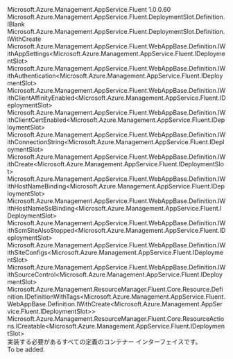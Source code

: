 <Type Name="IDefinition" FullName="Microsoft.Azure.Management.AppService.Fluent.DeploymentSlot.Definition.IDefinition">
  <TypeSignature Language="C#" Value="public interface IDefinition : Microsoft.Azure.Management.AppService.Fluent.DeploymentSlot.Definition.IBlank, Microsoft.Azure.Management.AppService.Fluent.DeploymentSlot.Definition.IWithCreate, Microsoft.Azure.Management.AppService.Fluent.WebAppBase.Definition.IWithAppSettings&lt;Microsoft.Azure.Management.AppService.Fluent.IDeploymentSlot&gt;, Microsoft.Azure.Management.AppService.Fluent.WebAppBase.Definition.IWithAuthentication&lt;Microsoft.Azure.Management.AppService.Fluent.IDeploymentSlot&gt;, Microsoft.Azure.Management.AppService.Fluent.WebAppBase.Definition.IWithClientAffinityEnabled&lt;Microsoft.Azure.Management.AppService.Fluent.IDeploymentSlot&gt;, Microsoft.Azure.Management.AppService.Fluent.WebAppBase.Definition.IWithClientCertEnabled&lt;Microsoft.Azure.Management.AppService.Fluent.IDeploymentSlot&gt;, Microsoft.Azure.Management.AppService.Fluent.WebAppBase.Definition.IWithConnectionString&lt;Microsoft.Azure.Management.AppService.Fluent.IDeploymentSlot&gt;, Microsoft.Azure.Management.AppService.Fluent.WebAppBase.Definition.IWithCreate&lt;Microsoft.Azure.Management.AppService.Fluent.IDeploymentSlot&gt;, Microsoft.Azure.Management.AppService.Fluent.WebAppBase.Definition.IWithHostNameBinding&lt;Microsoft.Azure.Management.AppService.Fluent.IDeploymentSlot&gt;, Microsoft.Azure.Management.AppService.Fluent.WebAppBase.Definition.IWithHostNameSslBinding&lt;Microsoft.Azure.Management.AppService.Fluent.IDeploymentSlot&gt;, Microsoft.Azure.Management.AppService.Fluent.WebAppBase.Definition.IWithScmSiteAlsoStopped&lt;Microsoft.Azure.Management.AppService.Fluent.IDeploymentSlot&gt;, Microsoft.Azure.Management.AppService.Fluent.WebAppBase.Definition.IWithSiteConfigs&lt;Microsoft.Azure.Management.AppService.Fluent.IDeploymentSlot&gt;, Microsoft.Azure.Management.AppService.Fluent.WebAppBase.Definition.IWithSourceControl&lt;Microsoft.Azure.Management.AppService.Fluent.IDeploymentSlot&gt;, Microsoft.Azure.Management.ResourceManager.Fluent.Core.Resource.Definition.IDefinitionWithTags&lt;Microsoft.Azure.Management.AppService.Fluent.WebAppBase.Definition.IWithCreate&lt;Microsoft.Azure.Management.AppService.Fluent.IDeploymentSlot&gt;&gt;, Microsoft.Azure.Management.ResourceManager.Fluent.Core.ResourceActions.ICreatable&lt;Microsoft.Azure.Management.AppService.Fluent.IDeploymentSlot&gt;" />
  <TypeSignature Language="ILAsm" Value=".class public interface auto ansi abstract IDefinition implements class Microsoft.Azure.Management.AppService.Fluent.DeploymentSlot.Definition.IBlank, class Microsoft.Azure.Management.AppService.Fluent.DeploymentSlot.Definition.IWithConfiguration, class Microsoft.Azure.Management.AppService.Fluent.DeploymentSlot.Definition.IWithCreate, class Microsoft.Azure.Management.AppService.Fluent.WebAppBase.Definition.IWithAppSettings`1&lt;class Microsoft.Azure.Management.AppService.Fluent.IDeploymentSlot&gt;, class Microsoft.Azure.Management.AppService.Fluent.WebAppBase.Definition.IWithAuthentication`1&lt;class Microsoft.Azure.Management.AppService.Fluent.IDeploymentSlot&gt;, class Microsoft.Azure.Management.AppService.Fluent.WebAppBase.Definition.IWithClientAffinityEnabled`1&lt;class Microsoft.Azure.Management.AppService.Fluent.IDeploymentSlot&gt;, class Microsoft.Azure.Management.AppService.Fluent.WebAppBase.Definition.IWithClientCertEnabled`1&lt;class Microsoft.Azure.Management.AppService.Fluent.IDeploymentSlot&gt;, class Microsoft.Azure.Management.AppService.Fluent.WebAppBase.Definition.IWithConnectionString`1&lt;class Microsoft.Azure.Management.AppService.Fluent.IDeploymentSlot&gt;, class Microsoft.Azure.Management.AppService.Fluent.WebAppBase.Definition.IWithCreate`1&lt;class Microsoft.Azure.Management.AppService.Fluent.IDeploymentSlot&gt;, class Microsoft.Azure.Management.AppService.Fluent.WebAppBase.Definition.IWithHostNameBinding`1&lt;class Microsoft.Azure.Management.AppService.Fluent.IDeploymentSlot&gt;, class Microsoft.Azure.Management.AppService.Fluent.WebAppBase.Definition.IWithHostNameSslBinding`1&lt;class Microsoft.Azure.Management.AppService.Fluent.IDeploymentSlot&gt;, class Microsoft.Azure.Management.AppService.Fluent.WebAppBase.Definition.IWithScmSiteAlsoStopped`1&lt;class Microsoft.Azure.Management.AppService.Fluent.IDeploymentSlot&gt;, class Microsoft.Azure.Management.AppService.Fluent.WebAppBase.Definition.IWithSiteConfigs`1&lt;class Microsoft.Azure.Management.AppService.Fluent.IDeploymentSlot&gt;, class Microsoft.Azure.Management.AppService.Fluent.WebAppBase.Definition.IWithSourceControl`1&lt;class Microsoft.Azure.Management.AppService.Fluent.IDeploymentSlot&gt;, class Microsoft.Azure.Management.ResourceManager.Fluent.Core.Resource.Definition.IDefinitionWithTags`1&lt;class Microsoft.Azure.Management.AppService.Fluent.WebAppBase.Definition.IWithCreate`1&lt;class Microsoft.Azure.Management.AppService.Fluent.IDeploymentSlot&gt;&gt;, class Microsoft.Azure.Management.ResourceManager.Fluent.Core.ResourceActions.ICreatable`1&lt;class Microsoft.Azure.Management.AppService.Fluent.IDeploymentSlot&gt;, class Microsoft.Azure.Management.ResourceManager.Fluent.Core.ResourceActions.IIndexable" />
  <TypeSignature Language="DocId" Value="T:Microsoft.Azure.Management.AppService.Fluent.DeploymentSlot.Definition.IDefinition" />
  <TypeSignature Language="VB.NET" Value="Public Interface IDefinition&#xA;Implements IBlank, ICreatable(Of IDeploymentSlot), IDefinitionWithTags(Of IWithCreate(Of IDeploymentSlot)), IWithAppSettings(Of IDeploymentSlot), IWithAuthentication(Of IDeploymentSlot), IWithClientAffinityEnabled(Of IDeploymentSlot), IWithClientCertEnabled(Of IDeploymentSlot), IWithConnectionString(Of IDeploymentSlot), IWithCreate, IWithCreate(Of IDeploymentSlot), IWithHostNameBinding(Of IDeploymentSlot), IWithHostNameSslBinding(Of IDeploymentSlot), IWithScmSiteAlsoStopped(Of IDeploymentSlot), IWithSiteConfigs(Of IDeploymentSlot), IWithSourceControl(Of IDeploymentSlot)" />
  <TypeSignature Language="F#" Value="type IDefinition = interface&#xA;    interface IBlank&#xA;    interface IWithConfiguration&#xA;    interface IWithCreate&#xA;    interface ICreatable&lt;IDeploymentSlot&gt;&#xA;    interface IIndexable&#xA;    interface IWithCreate&lt;IDeploymentSlot&gt;&#xA;    interface IDefinitionWithTags&lt;IWithCreate&lt;IDeploymentSlot&gt;&gt;&#xA;    interface IWithClientAffinityEnabled&lt;IDeploymentSlot&gt;&#xA;    interface IWithClientCertEnabled&lt;IDeploymentSlot&gt;&#xA;    interface IWithScmSiteAlsoStopped&lt;IDeploymentSlot&gt;&#xA;    interface IWithSiteConfigs&lt;IDeploymentSlot&gt;&#xA;    interface IWithAppSettings&lt;IDeploymentSlot&gt;&#xA;    interface IWithConnectionString&lt;IDeploymentSlot&gt;&#xA;    interface IWithSourceControl&lt;IDeploymentSlot&gt;&#xA;    interface IWithHostNameBinding&lt;IDeploymentSlot&gt;&#xA;    interface IWithHostNameSslBinding&lt;IDeploymentSlot&gt;&#xA;    interface IWithAuthentication&lt;IDeploymentSlot&gt;" />
  <AssemblyInfo>
    <AssemblyName>Microsoft.Azure.Management.AppService.Fluent</AssemblyName>
    <AssemblyVersion>1.0.0.60</AssemblyVersion>
  </AssemblyInfo>
  <Interfaces>
    <Interface>
      <InterfaceName>Microsoft.Azure.Management.AppService.Fluent.DeploymentSlot.Definition.IBlank</InterfaceName>
    </Interface>
    <Interface>
      <InterfaceName>Microsoft.Azure.Management.AppService.Fluent.DeploymentSlot.Definition.IWithCreate</InterfaceName>
    </Interface>
    <Interface>
      <InterfaceName>Microsoft.Azure.Management.AppService.Fluent.WebAppBase.Definition.IWithAppSettings&lt;Microsoft.Azure.Management.AppService.Fluent.IDeploymentSlot&gt;</InterfaceName>
    </Interface>
    <Interface>
      <InterfaceName>Microsoft.Azure.Management.AppService.Fluent.WebAppBase.Definition.IWithAuthentication&lt;Microsoft.Azure.Management.AppService.Fluent.IDeploymentSlot&gt;</InterfaceName>
    </Interface>
    <Interface>
      <InterfaceName>Microsoft.Azure.Management.AppService.Fluent.WebAppBase.Definition.IWithClientAffinityEnabled&lt;Microsoft.Azure.Management.AppService.Fluent.IDeploymentSlot&gt;</InterfaceName>
    </Interface>
    <Interface>
      <InterfaceName>Microsoft.Azure.Management.AppService.Fluent.WebAppBase.Definition.IWithClientCertEnabled&lt;Microsoft.Azure.Management.AppService.Fluent.IDeploymentSlot&gt;</InterfaceName>
    </Interface>
    <Interface>
      <InterfaceName>Microsoft.Azure.Management.AppService.Fluent.WebAppBase.Definition.IWithConnectionString&lt;Microsoft.Azure.Management.AppService.Fluent.IDeploymentSlot&gt;</InterfaceName>
    </Interface>
    <Interface>
      <InterfaceName>Microsoft.Azure.Management.AppService.Fluent.WebAppBase.Definition.IWithCreate&lt;Microsoft.Azure.Management.AppService.Fluent.IDeploymentSlot&gt;</InterfaceName>
    </Interface>
    <Interface>
      <InterfaceName>Microsoft.Azure.Management.AppService.Fluent.WebAppBase.Definition.IWithHostNameBinding&lt;Microsoft.Azure.Management.AppService.Fluent.IDeploymentSlot&gt;</InterfaceName>
    </Interface>
    <Interface>
      <InterfaceName>Microsoft.Azure.Management.AppService.Fluent.WebAppBase.Definition.IWithHostNameSslBinding&lt;Microsoft.Azure.Management.AppService.Fluent.IDeploymentSlot&gt;</InterfaceName>
    </Interface>
    <Interface>
      <InterfaceName>Microsoft.Azure.Management.AppService.Fluent.WebAppBase.Definition.IWithScmSiteAlsoStopped&lt;Microsoft.Azure.Management.AppService.Fluent.IDeploymentSlot&gt;</InterfaceName>
    </Interface>
    <Interface>
      <InterfaceName>Microsoft.Azure.Management.AppService.Fluent.WebAppBase.Definition.IWithSiteConfigs&lt;Microsoft.Azure.Management.AppService.Fluent.IDeploymentSlot&gt;</InterfaceName>
    </Interface>
    <Interface>
      <InterfaceName>Microsoft.Azure.Management.AppService.Fluent.WebAppBase.Definition.IWithSourceControl&lt;Microsoft.Azure.Management.AppService.Fluent.IDeploymentSlot&gt;</InterfaceName>
    </Interface>
    <Interface>
      <InterfaceName>Microsoft.Azure.Management.ResourceManager.Fluent.Core.Resource.Definition.IDefinitionWithTags&lt;Microsoft.Azure.Management.AppService.Fluent.WebAppBase.Definition.IWithCreate&lt;Microsoft.Azure.Management.AppService.Fluent.IDeploymentSlot&gt;&gt;</InterfaceName>
    </Interface>
    <Interface>
      <InterfaceName>Microsoft.Azure.Management.ResourceManager.Fluent.Core.ResourceActions.ICreatable&lt;Microsoft.Azure.Management.AppService.Fluent.IDeploymentSlot&gt;</InterfaceName>
    </Interface>
  </Interfaces>
  <Docs>
    <summary>
            実装する必要があるすべての定義のコンテナー インターフェイスです。
            </summary>
    <remarks>To be added.</remarks>
  </Docs>
  <Members />
</Type>